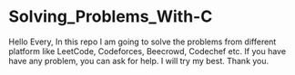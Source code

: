 # Solving_Problems_With-C
Hello Every,
In this repo I am going to solve the problems from different platform like LeetCode, Codeforces, Beecrowd, Codechef etc.
If you have have any problem, you can ask for help. I will try my best.
Thank you.
